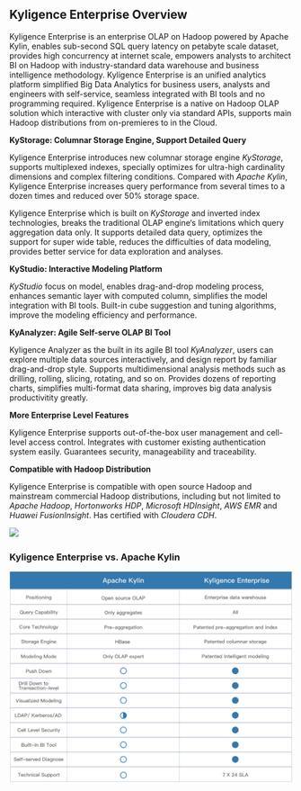 ## Kyligence Enterprise Overview

Kyligence Enterprise is an enterprise OLAP on Hadoop powered by Apache Kylin, enables sub-second SQL query latency on petabyte scale dataset, provides high concurrency at internet scale, empowers analysts to architect BI on Hadoop with industry-standard data warehouse and business intelligence methodology. Kyligence Enterprise is an unified analytics platform simplified Big Data Analytics for business users, analysts and engineers with self-service, seamless integrated with BI tools and no programming required. Kyligence Enterprise is a native on Hadoop OLAP solution which interactive with cluster only via standard APIs, supports main Hadoop distributions from on-premieres to in the Cloud.

**KyStorage: Columnar Storage Engine, Support Detailed Query**

Kyligence Enterprise introduces new columnar storage engine *KyStorage*, supports multiplexed indexes, specially optimizes for ultra-high cardinality dimensions and complex filtering conditions. Compared with *Apache Kylin*, Kyligence Enterprise increases query performance from several times to a dozen times and reduced over 50%  storage space.

Kyligence Enterprise which is built on *KyStorage* and inverted index technologies, breaks the traditional OLAP engine‘s limitations which query aggregation data only. It supports detailed data query, optimizes the support for super wide table, reduces the difficulties of data modeling, provides better service for data exploration and analyses.

**KyStudio: Interactive Modeling Platform**

*KyStudio* focus on model, enables drag-and-drop modeling process, enhances semantic layer with computed column, simplifies the model integration with BI tools. Built-in cube suggestion and tuning algorithms, improve the modeling efficiency and performance. 

**KyAnalyzer: Agile Self-serve OLAP BI Tool**

Kyligence Analyzer as the built in its agile BI tool *KyAnalyzer*, users can explore multiple data sources interactively, and design report by familiar drag-and-drop style. Supports multidimensional analysis methods such as drilling, rolling, slicing, rotating, and so on. Provides dozens of reporting charts, simplifies multi-format data sharing, improves big data analysis productivitity greatly.

**More Enterprise Level Features**

Kyligence Enterprise supports out-of-the-box user management and cell-level access control. Integrates with customer existing authentication system easily. Guarantees security, manageability and traceability.

**Compatible with Hadoop Distribution**

Kyligence Enterprise is compatible with open source Hadoop and mainstream commercial Hadoop distributions, including but not limited to *Apache Hadoop*, *Hortonworks HDP*, *Microsoft HDInsight*, *AWS EMR* and *Huawei FusionInsight*. Has certified with  *Cloudera CDH*.

![](images/kap_portofilio.png)



### Kyligence Enterprise vs. Apache Kylin

![](images/compare.png)